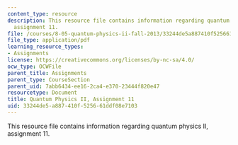 ```yaml
---
content_type: resource
description: This resource file contains information regarding quantum physics II,
  assignment 11.
file: /courses/8-05-quantum-physics-ii-fall-2013/33244de5a887410f525661ddf08e7103_MIT8_05F13_ps11.pdf
file_type: application/pdf
learning_resource_types:
- Assignments
license: https://creativecommons.org/licenses/by-nc-sa/4.0/
ocw_type: OCWFile
parent_title: Assignments
parent_type: CourseSection
parent_uid: 7abb6434-ee16-2ca4-e370-23444f820e47
resourcetype: Document
title: Quantum Physics II, Assignment 11
uid: 33244de5-a887-410f-5256-61ddf08e7103
---
```

This resource file contains information regarding quantum physics II, assignment 11.